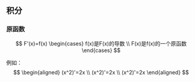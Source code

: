 ## 积分

### 原函数

$$ F'(x)=f(x) 
\begin{cases} 
f(x)是F(x)的导数
\\ F(x)是f(x)的一个原函数
\end{cases} $$

例如：
$$
\begin{aligned}
(x^2)'=2x
\\ (x^2)'=2x
\\ (x^2)'=2x
\end{aligned}
$$
